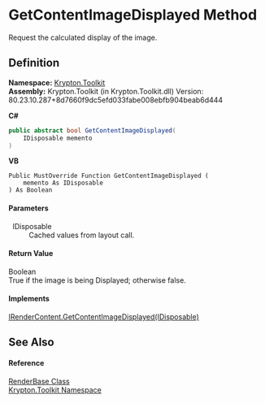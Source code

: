 # GetContentImageDisplayed Method


Request the calculated display of the image.



## Definition
**Namespace:** <a href="79d2eac2-21f4-54ff-7552-b20c33c30600.md">Krypton.Toolkit</a>  
**Assembly:** Krypton.Toolkit (in Krypton.Toolkit.dll) Version: 80.23.10.287+8d7660f9dc5efd033fabe008ebfb904beab6d444

**C#**
``` C#
public abstract bool GetContentImageDisplayed(
	IDisposable memento
)
```
**VB**
``` VB
Public MustOverride Function GetContentImageDisplayed ( 
	memento As IDisposable
) As Boolean
```



#### Parameters
<dl><dt>  IDisposable</dt><dd>Cached values from layout call.</dd></dl>

#### Return Value
Boolean  
True if the image is being Displayed; otherwise false.

#### Implements
<a href="1ae05217-7d85-40c4-a21d-700ca07a91f1.md">IRenderContent.GetContentImageDisplayed(IDisposable)</a>  


## See Also


#### Reference
<a href="6cc5032c-8089-e880-78ad-3a805f7bd344.md">RenderBase Class</a>  
<a href="79d2eac2-21f4-54ff-7552-b20c33c30600.md">Krypton.Toolkit Namespace</a>  
